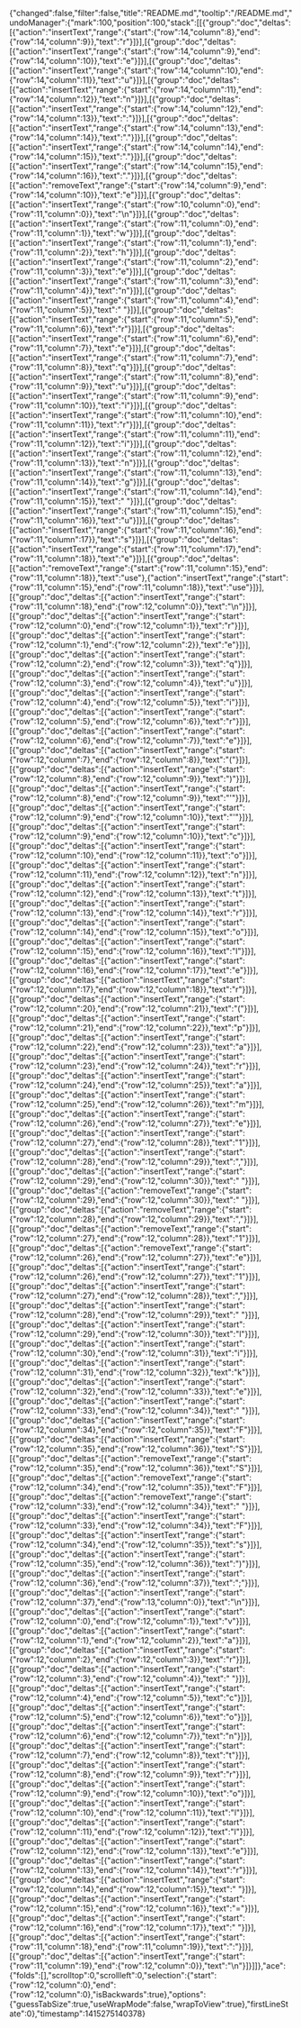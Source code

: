 {"changed":false,"filter":false,"title":"README.md","tooltip":"/README.md","undoManager":{"mark":100,"position":100,"stack":[[{"group":"doc","deltas":[{"action":"insertText","range":{"start":{"row":14,"column":8},"end":{"row":14,"column":9}},"text":"r"}]}],[{"group":"doc","deltas":[{"action":"insertText","range":{"start":{"row":14,"column":9},"end":{"row":14,"column":10}},"text":"e"}]}],[{"group":"doc","deltas":[{"action":"insertText","range":{"start":{"row":14,"column":10},"end":{"row":14,"column":11}},"text":"u"}]}],[{"group":"doc","deltas":[{"action":"insertText","range":{"start":{"row":14,"column":11},"end":{"row":14,"column":12}},"text":"n"}]}],[{"group":"doc","deltas":[{"action":"insertText","range":{"start":{"row":14,"column":12},"end":{"row":14,"column":13}},"text":":"}]}],[{"group":"doc","deltas":[{"action":"insertText","range":{"start":{"row":14,"column":13},"end":{"row":14,"column":14}},"text":"."}]}],[{"group":"doc","deltas":[{"action":"insertText","range":{"start":{"row":14,"column":14},"end":{"row":14,"column":15}},"text":"."}]}],[{"group":"doc","deltas":[{"action":"insertText","range":{"start":{"row":14,"column":15},"end":{"row":14,"column":16}},"text":"."}]}],[{"group":"doc","deltas":[{"action":"removeText","range":{"start":{"row":14,"column":9},"end":{"row":14,"column":10}},"text":"e"}]}],[{"group":"doc","deltas":[{"action":"insertText","range":{"start":{"row":10,"column":0},"end":{"row":11,"column":0}},"text":"\n"}]}],[{"group":"doc","deltas":[{"action":"insertText","range":{"start":{"row":11,"column":0},"end":{"row":11,"column":1}},"text":"w"}]}],[{"group":"doc","deltas":[{"action":"insertText","range":{"start":{"row":11,"column":1},"end":{"row":11,"column":2}},"text":"h"}]}],[{"group":"doc","deltas":[{"action":"insertText","range":{"start":{"row":11,"column":2},"end":{"row":11,"column":3}},"text":"e"}]}],[{"group":"doc","deltas":[{"action":"insertText","range":{"start":{"row":11,"column":3},"end":{"row":11,"column":4}},"text":"n"}]}],[{"group":"doc","deltas":[{"action":"insertText","range":{"start":{"row":11,"column":4},"end":{"row":11,"column":5}},"text":" "}]}],[{"group":"doc","deltas":[{"action":"insertText","range":{"start":{"row":11,"column":5},"end":{"row":11,"column":6}},"text":"r"}]}],[{"group":"doc","deltas":[{"action":"insertText","range":{"start":{"row":11,"column":6},"end":{"row":11,"column":7}},"text":"e"}]}],[{"group":"doc","deltas":[{"action":"insertText","range":{"start":{"row":11,"column":7},"end":{"row":11,"column":8}},"text":"q"}]}],[{"group":"doc","deltas":[{"action":"insertText","range":{"start":{"row":11,"column":8},"end":{"row":11,"column":9}},"text":"u"}]}],[{"group":"doc","deltas":[{"action":"insertText","range":{"start":{"row":11,"column":9},"end":{"row":11,"column":10}},"text":"i"}]}],[{"group":"doc","deltas":[{"action":"insertText","range":{"start":{"row":11,"column":10},"end":{"row":11,"column":11}},"text":"r"}]}],[{"group":"doc","deltas":[{"action":"insertText","range":{"start":{"row":11,"column":11},"end":{"row":11,"column":12}},"text":"i"}]}],[{"group":"doc","deltas":[{"action":"insertText","range":{"start":{"row":11,"column":12},"end":{"row":11,"column":13}},"text":"n"}]}],[{"group":"doc","deltas":[{"action":"insertText","range":{"start":{"row":11,"column":13},"end":{"row":11,"column":14}},"text":"g"}]}],[{"group":"doc","deltas":[{"action":"insertText","range":{"start":{"row":11,"column":14},"end":{"row":11,"column":15}},"text":" "}]}],[{"group":"doc","deltas":[{"action":"insertText","range":{"start":{"row":11,"column":15},"end":{"row":11,"column":16}},"text":"u"}]}],[{"group":"doc","deltas":[{"action":"insertText","range":{"start":{"row":11,"column":16},"end":{"row":11,"column":17}},"text":"s"}]}],[{"group":"doc","deltas":[{"action":"insertText","range":{"start":{"row":11,"column":17},"end":{"row":11,"column":18}},"text":"e"}]}],[{"group":"doc","deltas":[{"action":"removeText","range":{"start":{"row":11,"column":15},"end":{"row":11,"column":18}},"text":"use"},{"action":"insertText","range":{"start":{"row":11,"column":15},"end":{"row":11,"column":18}},"text":"use"}]}],[{"group":"doc","deltas":[{"action":"insertText","range":{"start":{"row":11,"column":18},"end":{"row":12,"column":0}},"text":"\n"}]}],[{"group":"doc","deltas":[{"action":"insertText","range":{"start":{"row":12,"column":0},"end":{"row":12,"column":1}},"text":"r"}]}],[{"group":"doc","deltas":[{"action":"insertText","range":{"start":{"row":12,"column":1},"end":{"row":12,"column":2}},"text":"e"}]}],[{"group":"doc","deltas":[{"action":"insertText","range":{"start":{"row":12,"column":2},"end":{"row":12,"column":3}},"text":"q"}]}],[{"group":"doc","deltas":[{"action":"insertText","range":{"start":{"row":12,"column":3},"end":{"row":12,"column":4}},"text":"u"}]}],[{"group":"doc","deltas":[{"action":"insertText","range":{"start":{"row":12,"column":4},"end":{"row":12,"column":5}},"text":"i"}]}],[{"group":"doc","deltas":[{"action":"insertText","range":{"start":{"row":12,"column":5},"end":{"row":12,"column":6}},"text":"r"}]}],[{"group":"doc","deltas":[{"action":"insertText","range":{"start":{"row":12,"column":6},"end":{"row":12,"column":7}},"text":"e"}]}],[{"group":"doc","deltas":[{"action":"insertText","range":{"start":{"row":12,"column":7},"end":{"row":12,"column":8}},"text":"("}]}],[{"group":"doc","deltas":[{"action":"insertText","range":{"start":{"row":12,"column":8},"end":{"row":12,"column":9}},"text":")"}]}],[{"group":"doc","deltas":[{"action":"insertText","range":{"start":{"row":12,"column":8},"end":{"row":12,"column":9}},"text":"'"}]}],[{"group":"doc","deltas":[{"action":"insertText","range":{"start":{"row":12,"column":9},"end":{"row":12,"column":10}},"text":"'"}]}],[{"group":"doc","deltas":[{"action":"insertText","range":{"start":{"row":12,"column":9},"end":{"row":12,"column":10}},"text":"c"}]}],[{"group":"doc","deltas":[{"action":"insertText","range":{"start":{"row":12,"column":10},"end":{"row":12,"column":11}},"text":"o"}]}],[{"group":"doc","deltas":[{"action":"insertText","range":{"start":{"row":12,"column":11},"end":{"row":12,"column":12}},"text":"n"}]}],[{"group":"doc","deltas":[{"action":"insertText","range":{"start":{"row":12,"column":12},"end":{"row":12,"column":13}},"text":"t"}]}],[{"group":"doc","deltas":[{"action":"insertText","range":{"start":{"row":12,"column":13},"end":{"row":12,"column":14}},"text":"r"}]}],[{"group":"doc","deltas":[{"action":"insertText","range":{"start":{"row":12,"column":14},"end":{"row":12,"column":15}},"text":"o"}]}],[{"group":"doc","deltas":[{"action":"insertText","range":{"start":{"row":12,"column":15},"end":{"row":12,"column":16}},"text":"l"}]}],[{"group":"doc","deltas":[{"action":"insertText","range":{"start":{"row":12,"column":16},"end":{"row":12,"column":17}},"text":"e"}]}],[{"group":"doc","deltas":[{"action":"insertText","range":{"start":{"row":12,"column":17},"end":{"row":12,"column":18}},"text":"r"}]}],[{"group":"doc","deltas":[{"action":"insertText","range":{"start":{"row":12,"column":20},"end":{"row":12,"column":21}},"text":"("}]}],[{"group":"doc","deltas":[{"action":"insertText","range":{"start":{"row":12,"column":21},"end":{"row":12,"column":22}},"text":"p"}]}],[{"group":"doc","deltas":[{"action":"insertText","range":{"start":{"row":12,"column":22},"end":{"row":12,"column":23}},"text":"a"}]}],[{"group":"doc","deltas":[{"action":"insertText","range":{"start":{"row":12,"column":23},"end":{"row":12,"column":24}},"text":"r"}]}],[{"group":"doc","deltas":[{"action":"insertText","range":{"start":{"row":12,"column":24},"end":{"row":12,"column":25}},"text":"a"}]}],[{"group":"doc","deltas":[{"action":"insertText","range":{"start":{"row":12,"column":25},"end":{"row":12,"column":26}},"text":"m"}]}],[{"group":"doc","deltas":[{"action":"insertText","range":{"start":{"row":12,"column":26},"end":{"row":12,"column":27}},"text":"e"}]}],[{"group":"doc","deltas":[{"action":"insertText","range":{"start":{"row":12,"column":27},"end":{"row":12,"column":28}},"text":"1"}]}],[{"group":"doc","deltas":[{"action":"insertText","range":{"start":{"row":12,"column":28},"end":{"row":12,"column":29}},"text":","}]}],[{"group":"doc","deltas":[{"action":"insertText","range":{"start":{"row":12,"column":29},"end":{"row":12,"column":30}},"text":" "}]}],[{"group":"doc","deltas":[{"action":"removeText","range":{"start":{"row":12,"column":29},"end":{"row":12,"column":30}},"text":" "}]}],[{"group":"doc","deltas":[{"action":"removeText","range":{"start":{"row":12,"column":28},"end":{"row":12,"column":29}},"text":","}]}],[{"group":"doc","deltas":[{"action":"removeText","range":{"start":{"row":12,"column":27},"end":{"row":12,"column":28}},"text":"1"}]}],[{"group":"doc","deltas":[{"action":"removeText","range":{"start":{"row":12,"column":26},"end":{"row":12,"column":27}},"text":"e"}]}],[{"group":"doc","deltas":[{"action":"insertText","range":{"start":{"row":12,"column":26},"end":{"row":12,"column":27}},"text":"1"}]}],[{"group":"doc","deltas":[{"action":"insertText","range":{"start":{"row":12,"column":27},"end":{"row":12,"column":28}},"text":","}]}],[{"group":"doc","deltas":[{"action":"insertText","range":{"start":{"row":12,"column":28},"end":{"row":12,"column":29}},"text":" "}]}],[{"group":"doc","deltas":[{"action":"insertText","range":{"start":{"row":12,"column":29},"end":{"row":12,"column":30}},"text":"l"}]}],[{"group":"doc","deltas":[{"action":"insertText","range":{"start":{"row":12,"column":30},"end":{"row":12,"column":31}},"text":"i"}]}],[{"group":"doc","deltas":[{"action":"insertText","range":{"start":{"row":12,"column":31},"end":{"row":12,"column":32}},"text":"k"}]}],[{"group":"doc","deltas":[{"action":"insertText","range":{"start":{"row":12,"column":32},"end":{"row":12,"column":33}},"text":"e"}]}],[{"group":"doc","deltas":[{"action":"insertText","range":{"start":{"row":12,"column":33},"end":{"row":12,"column":34}},"text":" "}]}],[{"group":"doc","deltas":[{"action":"insertText","range":{"start":{"row":12,"column":34},"end":{"row":12,"column":35}},"text":"F"}]}],[{"group":"doc","deltas":[{"action":"insertText","range":{"start":{"row":12,"column":35},"end":{"row":12,"column":36}},"text":"S"}]}],[{"group":"doc","deltas":[{"action":"removeText","range":{"start":{"row":12,"column":35},"end":{"row":12,"column":36}},"text":"S"}]}],[{"group":"doc","deltas":[{"action":"removeText","range":{"start":{"row":12,"column":34},"end":{"row":12,"column":35}},"text":"F"}]}],[{"group":"doc","deltas":[{"action":"removeText","range":{"start":{"row":12,"column":33},"end":{"row":12,"column":34}},"text":" "}]}],[{"group":"doc","deltas":[{"action":"insertText","range":{"start":{"row":12,"column":33},"end":{"row":12,"column":34}},"text":"F"}]}],[{"group":"doc","deltas":[{"action":"insertText","range":{"start":{"row":12,"column":34},"end":{"row":12,"column":35}},"text":"s"}]}],[{"group":"doc","deltas":[{"action":"insertText","range":{"start":{"row":12,"column":35},"end":{"row":12,"column":36}},"text":")"}]}],[{"group":"doc","deltas":[{"action":"insertText","range":{"start":{"row":12,"column":36},"end":{"row":12,"column":37}},"text":";"}]}],[{"group":"doc","deltas":[{"action":"insertText","range":{"start":{"row":12,"column":37},"end":{"row":13,"column":0}},"text":"\n"}]}],[{"group":"doc","deltas":[{"action":"insertText","range":{"start":{"row":12,"column":0},"end":{"row":12,"column":1}},"text":"v"}]}],[{"group":"doc","deltas":[{"action":"insertText","range":{"start":{"row":12,"column":1},"end":{"row":12,"column":2}},"text":"a"}]}],[{"group":"doc","deltas":[{"action":"insertText","range":{"start":{"row":12,"column":2},"end":{"row":12,"column":3}},"text":"r"}]}],[{"group":"doc","deltas":[{"action":"insertText","range":{"start":{"row":12,"column":3},"end":{"row":12,"column":4}},"text":" "}]}],[{"group":"doc","deltas":[{"action":"insertText","range":{"start":{"row":12,"column":4},"end":{"row":12,"column":5}},"text":"c"}]}],[{"group":"doc","deltas":[{"action":"insertText","range":{"start":{"row":12,"column":5},"end":{"row":12,"column":6}},"text":"o"}]}],[{"group":"doc","deltas":[{"action":"insertText","range":{"start":{"row":12,"column":6},"end":{"row":12,"column":7}},"text":"n"}]}],[{"group":"doc","deltas":[{"action":"insertText","range":{"start":{"row":12,"column":7},"end":{"row":12,"column":8}},"text":"t"}]}],[{"group":"doc","deltas":[{"action":"insertText","range":{"start":{"row":12,"column":8},"end":{"row":12,"column":9}},"text":"r"}]}],[{"group":"doc","deltas":[{"action":"insertText","range":{"start":{"row":12,"column":9},"end":{"row":12,"column":10}},"text":"o"}]}],[{"group":"doc","deltas":[{"action":"insertText","range":{"start":{"row":12,"column":10},"end":{"row":12,"column":11}},"text":"l"}]}],[{"group":"doc","deltas":[{"action":"insertText","range":{"start":{"row":12,"column":11},"end":{"row":12,"column":12}},"text":"l"}]}],[{"group":"doc","deltas":[{"action":"insertText","range":{"start":{"row":12,"column":12},"end":{"row":12,"column":13}},"text":"e"}]}],[{"group":"doc","deltas":[{"action":"insertText","range":{"start":{"row":12,"column":13},"end":{"row":12,"column":14}},"text":"r"}]}],[{"group":"doc","deltas":[{"action":"insertText","range":{"start":{"row":12,"column":14},"end":{"row":12,"column":15}},"text":" "}]}],[{"group":"doc","deltas":[{"action":"insertText","range":{"start":{"row":12,"column":15},"end":{"row":12,"column":16}},"text":"="}]}],[{"group":"doc","deltas":[{"action":"insertText","range":{"start":{"row":12,"column":16},"end":{"row":12,"column":17}},"text":" "}]}],[{"group":"doc","deltas":[{"action":"insertText","range":{"start":{"row":11,"column":18},"end":{"row":11,"column":19}},"text":":"}]}],[{"group":"doc","deltas":[{"action":"insertText","range":{"start":{"row":11,"column":19},"end":{"row":12,"column":0}},"text":"\n"}]}]]},"ace":{"folds":[],"scrolltop":0,"scrollleft":0,"selection":{"start":{"row":12,"column":0},"end":{"row":12,"column":0},"isBackwards":true},"options":{"guessTabSize":true,"useWrapMode":false,"wrapToView":true},"firstLineState":0},"timestamp":1415275140378}